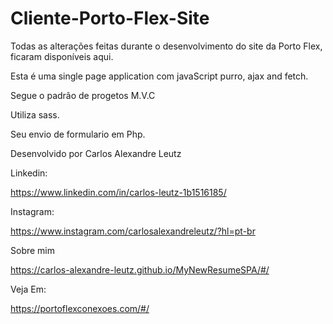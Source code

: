 # Cliente-Porto-Flex-Site
Todas as alterações feitas durante o desenvolvimento do site da Porto Flex, ficaram disponíveis aqui.

Esta é uma single page application com javaScript purro, ajax and fetch.

Segue o padrão de progetos M.V.C

Utiliza sass.

Seu envio de formulario em Php.

Desenvolvido por Carlos Alexandre Leutz

Linkedin:

https://www.linkedin.com/in/carlos-leutz-1b1516185/

Instagram:

https://www.instagram.com/carlosalexandreleutz/?hl=pt-br

Sobre mim

https://carlos-alexandre-leutz.github.io/MyNewResumeSPA/#/

Veja Em:

https://portoflexconexoes.com/#/
